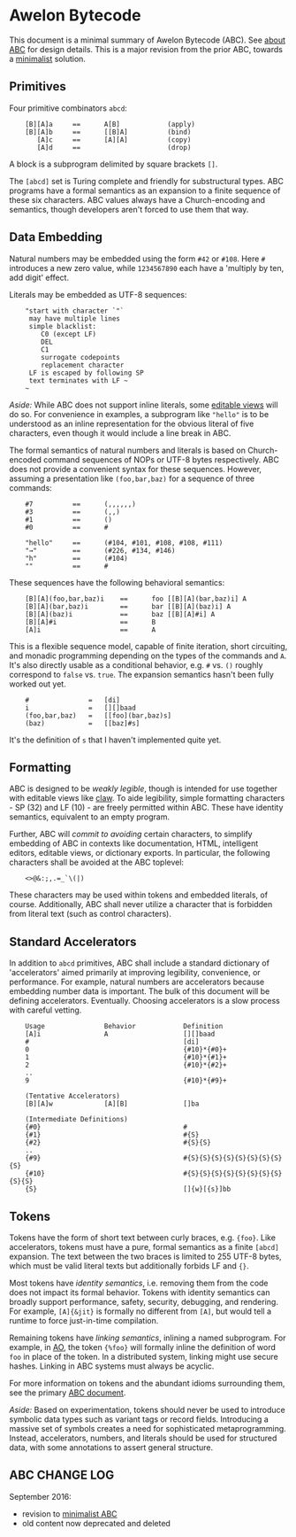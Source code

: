 # Awelon Bytecode

This document is a minimal summary of Awelon Bytecode (ABC). See [about ABC](AboutABC.md) for design details. This is a major revision from the prior ABC, towards a [minimalist](ABC_Minimalist.md) solution. 

## Primitives

Four primitive combinators `abcd`:

        [B][A]a     ==      A[B]            (apply)
        [B][A]b     ==      [[B]A]          (bind)
           [A]c     ==      [A][A]          (copy)
           [A]d     ==                      (drop)

A block is a subprogram delimited by square brackets `[]`. 

The `[abcd]` set is Turing complete and friendly for substructural types. ABC programs have a formal semantics as an expansion to a finite sequence of these six characters. ABC values always have a Church-encoding and semantics, though developers aren't forced to use them that way. 

## Data Embedding

Natural numbers may be embedded using the form `#42` or `#108`. Here `#` introduces a new zero value, while `1234567890` each have a 'multiply by ten, add digit' effect. 

Literals may be embedded as UTF-8 sequences:

        "start with character `"`
         may have multiple lines
         simple blacklist:
            C0 (except LF)
            DEL
            C1
            surrogate codepoints
            replacement character
         LF is escaped by following SP
         text terminates with LF ~
        ~

*Aside:* While ABC does not support inline literals, some [editable views](CommandLine.md) will do so. For convenience in examples, a subprogram like `"hello"` is to be understood as an inline representation for the obvious literal of five characters, even though it would include a line break in ABC.

The formal semantics of natural numbers and literals is based on Church-encoded command sequences of NOPs or UTF-8 bytes respectively. ABC does not provide a convenient syntax for these sequences. However, assuming a presentation like `(foo,bar,baz)` for a sequence of three commands:

        #7          ==      (,,,,,,)
        #3          ==      (,,)
        #1          ==      ()
        #0          ==      #

        "hello"     ==      (#104, #101, #108, #108, #111)
        "→"         ==      (#226, #134, #146)
        "h"         ==      (#104)
        ""          ==      #

These sequences have the following behavioral semantics:
        
        [B][A](foo,bar,baz)i    ==      foo [[B][A](bar,baz)i] A
        [B][A](bar,baz)i        ==      bar [[B][A](baz)i] A
        [B][A](baz)i            ==      baz [[B][A]#i] A
        [B][A]#i                ==      B
        [A]i                    ==      A

This is a flexible sequence model, capable of finite iteration, short circuiting, and monadic programming depending on the types of the commands and `A`. It's also directly usable as a conditional behavior, e.g. `#` vs. `()` roughly correspond to `false` vs. `true`. The expansion semantics hasn't been fully worked out yet. 

        #               =   [di]
        i               =   [][]baad
        (foo,bar,baz)   =   [[foo](bar,baz)s]
        (baz)           =   [[baz]#s]

It's the definition of `s` that I haven't implemented quite yet.

## Formatting

ABC is designed to be *weakly legible*, though is intended for use together with editable views like [claw](CommandLine.md). To aide legibility, simple formatting characters - SP (32) and LF (10) - are freely permitted within ABC. These have identity semantics, equivalent to an empty program. 

Further, ABC will *commit to avoiding* certain characters, to simplify embedding of ABC in contexts like documentation, HTML, intelligent editors, editable views, or dictionary exports. In particular, the following characters shall be avoided at the ABC toplevel:

        <>@&:;,.=_`\(|)

These characters may be used within tokens and embedded literals, of course. Additionally, ABC shall never utilize a character that is forbidden from literal text (such as control characters). 

## Standard Accelerators

In addition to `abcd` primitives, ABC shall include a standard dictionary of 'accelerators' aimed primarily at improving legibility, convenience, or performance. For example, natural numbers are accelerators because embedding number data is important. The bulk of this document will be defining accelerators. Eventually. Choosing accelerators is a slow process with careful vetting. 

        Usage               Behavior            Definition
        [A]i                A                   [][]baad
        #                                       [di]                   
        0                                       {#10}*{#0}+
        1                                       {#10}*{#1}+
        2                                       {#10}*{#2}+
        ..
        9                                       {#10}*{#9}+

        (Tentative Accelerators)
        [B][A]w             [A][B]              []ba

        (Intermediate Definitions)
        {#0}                                    #
        {#1}                                    #{S}
        {#2}                                    #{S}{S}
        ..
        {#9}                                    #{S}{S}{S}{S}{S}{S}{S}{S}{S}
        {#10}                                   #{S}{S}{S}{S}{S}{S}{S}{S}{S}{S}
        {S}                                     []{w}[{s}]bb


## Tokens

Tokens have the form of short text between curly braces, e.g. `{foo}`. Like accelerators, tokens must have a pure, formal semantics as a finite `[abcd]` expansion. The text between the two braces is limited to 255 UTF-8 bytes, which must be valid literal texts but additionally forbids LF and `{}`. 

Most tokens have *identity semantics*, i.e. removing them from the code does not impact its formal behavior. Tokens with identity semantics can broadly support performance, safety, security, debugging, and rendering. For example, `[A]{&jit}` is formally no different from `[A]`, but would tell a runtime to force just-in-time compilation.

Remaining tokens have *linking semantics*, inlining a named subprogram. For example, in [AO](AboutAO.md), the token `{%foo}` will formally inline the definition of word `foo` in place of the token. In a distributed system, linking might use secure hashes. Linking in ABC systems must always be acyclic.

For more information on tokens and the abundant idioms surrounding them, see the primary [ABC document](AboutABC.md).

*Aside:* Based on experimentation, tokens should never be used to introduce symbolic data types such as variant tags or record fields. Introducing a massive set of symbols creates a need for sophisticated metaprogramming. Instead, accelerators, numbers, and literals should be used for structured data, with some annotations to assert general structure.

## ABC CHANGE LOG

September 2016: 
* revision to [minimalist ABC](ABC_Minimalist.md)
* old content now deprecated and deleted
